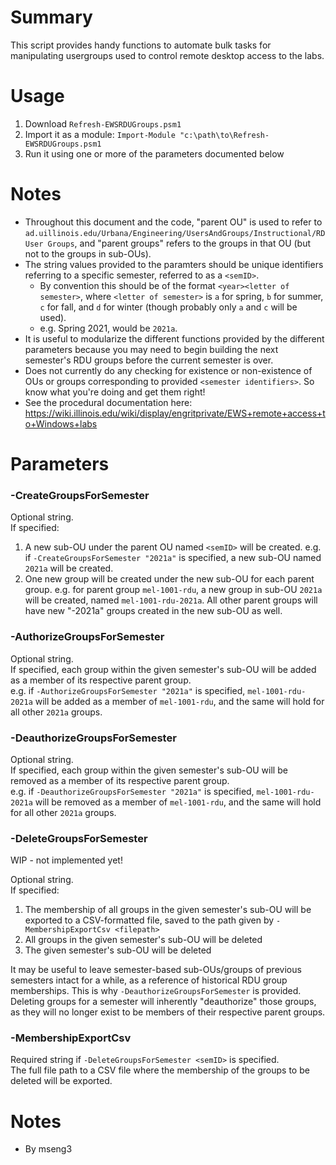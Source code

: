 # Summary
This script provides handy functions to automate bulk tasks for manipulating usergroups used to control remote desktop access to the labs.

# Usage
1. Download `Refresh-EWSRDUGroups.psm1`
2. Import it as a module: `Import-Module "c:\path\to\Refresh-EWSRDUGroups.psm1`
3. Run it using one or more of the parameters documented below

# Notes
- Throughout this document and the code, "parent OU" is used to refer to `ad.uillinois.edu/Urbana/Engineering/UsersAndGroups/Instructional/RD User Groups`, and "parent groups" refers to the groups in that OU (but not to the groups in sub-OUs).
- The string values provided to the paramters should be unique identifiers referring to a specific semester, referred to as a `<semID>`.
  - By convention this should be of the format `<year><letter of semester>`, where `<letter of semester>` is `a` for spring, `b` for summer, `c` for fall, and `d` for winter (though probably only `a` and `c` will be used).
  - e.g. Spring 2021, would be `2021a`.
- It is useful to modularize the different functions provided by the different parameters because you may need to begin building the next semester's RDU groups before the current semester is over.
- Does not currently do any checking for existence or non-existence of OUs or groups corresponding to provided `<semester identifiers>`. So know what you're doing and get them right!
- See the procedural documentation here: https://wiki.illinois.edu/wiki/display/engritprivate/EWS+remote+access+to+Windows+labs

# Parameters

### -CreateGroupsForSemester <semID>
Optional string.  
If specified:  
1. A new sub-OU under the parent OU named `<semID>` will be created. e.g. if `-CreateGroupsForSemester "2021a"` is specified, a new sub-OU named `2021a` will be created.
2. One new group will be created under the new sub-OU for each parent group. e.g. for parent group `mel-1001-rdu`, a new group in sub-OU `2021a` will be created, named `mel-1001-rdu-2021a`. All other parent groups will have new "-2021a" groups created in the new sub-OU as well.

### -AuthorizeGroupsForSemester <semID>
Optional string.  
If specified, each group within the given semester's sub-OU will be added as a member of its respective parent group.  
e.g. if `-AuthorizeGroupsForSemester "2021a"` is specified, `mel-1001-rdu-2021a` will be added as a member of `mel-1001-rdu`, and the same will hold for all other `2021a` groups.  

### -DeauthorizeGroupsForSemester <semID>
Optional string.  
If specified, each group within the given semester's sub-OU will be removed as a member of its respective parent group.  
e.g. if `-DeauthorizeGroupsForSemester "2021a"` is specified, `mel-1001-rdu-2021a` will be removed as a member of `mel-1001-rdu`, and the same will hold for all other `2021a` groups.  

### -DeleteGroupsForSemester <semID>
WIP - not implemented yet!

Optional string.  
If specified:  
1. The membership of all groups in the given semester's sub-OU will be exported to a CSV-formatted file, saved to the path given by `-MembershipExportCsv <filepath>`
2. All groups in the given semester's sub-OU will be deleted
3. The given semester's sub-OU will be deleted

It may be useful to leave semester-based sub-OUs/groups of previous semesters intact for a while, as a reference of historical RDU group memberships. This is why `-DeauthorizeGroupsForSemester` is provided.  
Deleting groups for a semester will inherently "deauthorize" those groups, as they will no longer exist to be members of their respective parent groups.  

### -MembershipExportCsv <filepath>
Required string if `-DeleteGroupsForSemester <semID>` is specified.  
The full file path to a CSV file where the membership of the groups to be deleted will be exported.  

# Notes
- By mseng3